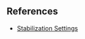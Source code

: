 ## References

* [Stabilization Settings](https://forum.shotcut.org/t/stabilization-settings-descriptions-and-tendencies/2139)
